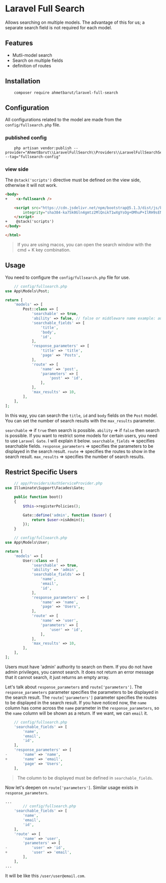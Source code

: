 # Laravel Full Search

Allows searching on multiple models. The advantage of this for us; a separate search field is not required for each model.

## Features

- Mutli-model search
- Search on multiple fields
- definition of routes

## Installation

```shell
    composer require ahmetbarut/laravel-full-search
```

## Configuration

All configurations related to the model are made from the `config/fullsearch.php` file.

### published config

```shell
    php artisan vendor:publish --provider="AhmetBarut\\LaravelFullSearch\\Providers\\LaravelFullSearchServiceProvider" --tag="fullsearch-config"
```

### view side

The `@stack('scripts')` directive must be defined on the view side, otherwise it will not work.

```html
<body>
+    <x-fullsearch />

    <script src="https://cdn.jsdelivr.net/npm/bootstrap@5.1.3/dist/js/bootstrap.bundle.min.js"
        integrity="sha384-ka7Sk0Gln4gmtz2MlQnikT1wXgYsOg+OMhuP+IlRH9sENBO0LRn5q+8nbTov4+1p" crossorigin="anonymous">
    </script>
+    @stack('scripts')
</body>

</html>
```

> If you are using macos, you can open the search window with the cmd + K key combination.

## Usage

You need to configure the `config/fullsearch.php` file for use.

```php
    // config/fullsearch.php
use App\Models\Post;

return [
    'models' => [
        Post::class => [
            'searchable' => true,
            'ability' => false, // false or middleware name example: auth => 'auth',
            'searchable_fields' => [
                'title',
                'body',
                'id',
            ],
            'response_parameters' => [
                'title' => 'title',
                'page' => 'Posts',
            ],
            'route' => [
                'name' => 'post',
                'parameters' => [
                    'post' => 'id',
                ],
            ],
            'max_results' => 10,
        ],
    ],
];
```

In this way, you can search the `title`, `id` and `body` fields on the `Post` model. You can set the number of search results with the `max_results` parameter.

`searchable` => if `true` then search is possible.
`ability` => if `false` then search is possible. If you want to restrict some models for certain users, you need to use `Laravel Gate`. I will explain it below.
`searchable_fields` => specifies searchable fields.
`response_parameters` => specifies the parameters to be displayed in the search result.
`route` => specifies the routes to show in the search result.
`max_results` => specifies the number of search results.

## Restrict Specific Users

```php
    // app/Providers/AuthServiceProvider.php
use Illuminate\Support\Facades\Gate;

    public function boot()
    {
        $this->registerPolicies();

        Gate::define('admin', function ($user) {
            return $user->isAdmin();
        });
    }
```

```php
    // config/fullsearch.php
use App\Models\User;

return [
    'models' => [
        User::class => [
            'searchable' => true,
            'ability' => 'admin',
            'searchable_fields' => [
                'name',
                'email',
                'id',
            ],
            'response_parameters' => [
                'name' => 'name',
                'page' => 'Users',
            ],
            'route' => [
                'name' => 'user',
                'parameters' => [
                    'user' => 'id',
                ],
            ],
            'max_results' => 10,
        ],
    ],
];
```

Users must have 'admin' authority to search on them. If you do not have admin privileges, you cannot search. It does not return an error message that it cannot search, it just returns an empty array.

Let's talk about `response_parameters` and `route['parameters']`. The `response_parameters` parameter specifies the parameters to be displayed in the search result. The `route['parameters']` parameter specifies the routes to be displayed in the search result. If you have noticed now, the `name` column has come across the `name` parameter in the `response_parameters`, so the `name` column will be shown as a return. If we want, we can `email` it.

```php
    // config/fullsearch.php
    'searchable_fields' => [
        'name',
        'email',
        'id',
    ],
    'response_parameters' => [
-       'name' => 'name',
+       'name' => 'email',
        'page' => 'Users',
    ],
```

> The column to be displayed must be defined in `searchable_fields`.

Now let's deepen on `route['parameters']`. Similar usage exists in `response_parameters`.

```php
...
        // config/fullsearch.php
    'searchable_fields' => [
        'name',
        'email',
        'id',
    ],
    'route' => [
        'name' => 'user',
        'parameters' => [
-           'user' => 'id',
+           'user' => 'email',
        ],
    ],
...
```

It will be like this `/user/user@email.com`.
